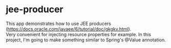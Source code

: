 # jee-producer
This app demonstrates how to use JEE producers (https://docs.oracle.com/javaee/6/tutorial/doc/gkgkv.html).
<br/>
Very convenient for injecting resource properties for example. In this project, I'm going to make something similar to Spring's @Value annotation.
